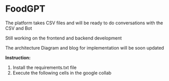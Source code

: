 # FoodGPT
The platform takes CSV files and will be ready to do conversations with the CSV and Bot



Still working on the frontend and backend development

The architecture Diagram and blog for implementation will be soon updated


**Instruction:**

1. Install the requirements.txt file
2. Execute the following cells in the google collab
